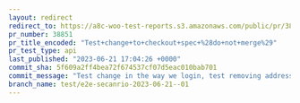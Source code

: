 ```yaml
---
layout: redirect
redirect_to: https://a8c-woo-test-reports.s3.amazonaws.com/public/pr/38851/api/index.html
pr_number: 38851
pr_title_encoded: "Test+change+to+checkout+spec+%28do+not+merge%29"
pr_test_type: api
last_published: "2023-06-21 17:04:26 +0000"
commit_sha: 5f609a2ff4bea72f674537cf07d5eac010bab701
commit_message: "Test change in the way we login, test removing address field populati…"
branch_name: test/e2e-secanrio-2023-06-21--01
---
```

